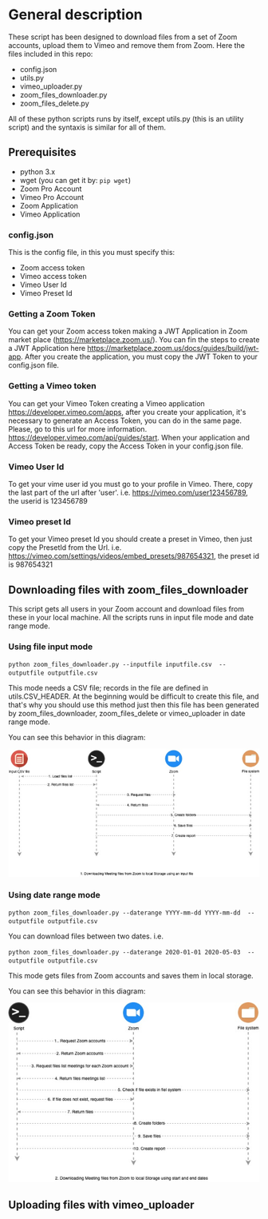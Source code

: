 # General description
These script has been designed to download files from a set of Zoom accounts, upload them to Vimeo and remove them from Zoom.
Here the files included in this repo:
* config.json
* utils.py
* vimeo_uploader.py
* zoom_files_downloader.py
* zoom_files_delete.py

All of these python scripts runs by itself, except utils.py (this is an utility script) and the syntaxis is similar for all of them.

## Prerequisites
* python 3.x
* wget (you can get it by: `pip wget`)
* Zoom Pro Account
* Vimeo Pro Account
* Zoom Application
* Vimeo Application

### config.json
This is the config file, in this you must specify this:
* Zoom access token
* Vimeo access token
* Vimeo User Id
* Vimeo Preset Id

### Getting a Zoom Token
You can get your Zoom access token making a JWT Application in Zoom market place (https://marketplace.zoom.us/). You can fin the steps to create a JWT Application here https://marketplace.zoom.us/docs/guides/build/jwt-app. After you create the application, you must copy the JWT Token to your config.json file.

### Getting a Vimeo token
You can get your Vimeo Token creating a Vimeo application  https://developer.vimeo.com/apps, after you create your application, it's necessary to generate an Access Token, you can do in the same page. Please, go to this url for more information. https://developer.vimeo.com/api/guides/start. When your application and Access Token be ready, copy the Access Token in your config.json file.

### Vimeo User Id
To get your vime user id you must go to your profile in Vimeo. There, copy the last part of the url after 'user'. i.e. https://vimeo.com/user123456789, the userid is 123456789

### Vimeo preset Id
To get your Vimeo preset Id you should create a preset in Vimeo, then just copy the PresetId from the Url. i.e. https://vimeo.com/settings/videos/embed_presets/987654321, the preset id is 987654321

## Downloading files with zoom_files_downloader
This script gets all users in your Zoom account and download files from these in your local machine.
All the scripts runs in input file mode and date range mode.

### Using file input mode
`python zoom_files_downloader.py --inputfile inputfile.csv  --outputfile outputfile.csv`

This mode needs a CSV file; records in the file are defined in utils.CSV_HEADER. At the beginning would be difficult to create this file, and that's why you should use this method just then this file has been generated by zoom_files_downloader, zoom_files_delete or vimeo_uploader in date range mode.

You can see this behavior in this diagram:

![Download files using an input file](diagrams/download_files.jpg?raw=true "Download files using an input file")

### Using date range mode
`python zoom_files_downloader.py --daterange YYYY-mm-dd YYYY-mm-dd  --outputfile outputfile.csv`

You can download files between two dates. i.e.

`python zoom_files_downloader.py --daterange 2020-01-01 2020-05-03  --outputfile outputfile.csv`

This mode gets files from Zoom accounts and saves them in local storage.

You can see this behavior in this diagram:

![Download files using an input file](diagrams/download_zoom.jpg?raw=true "Download files using an input file")

## Uploading files with vimeo_uploader
